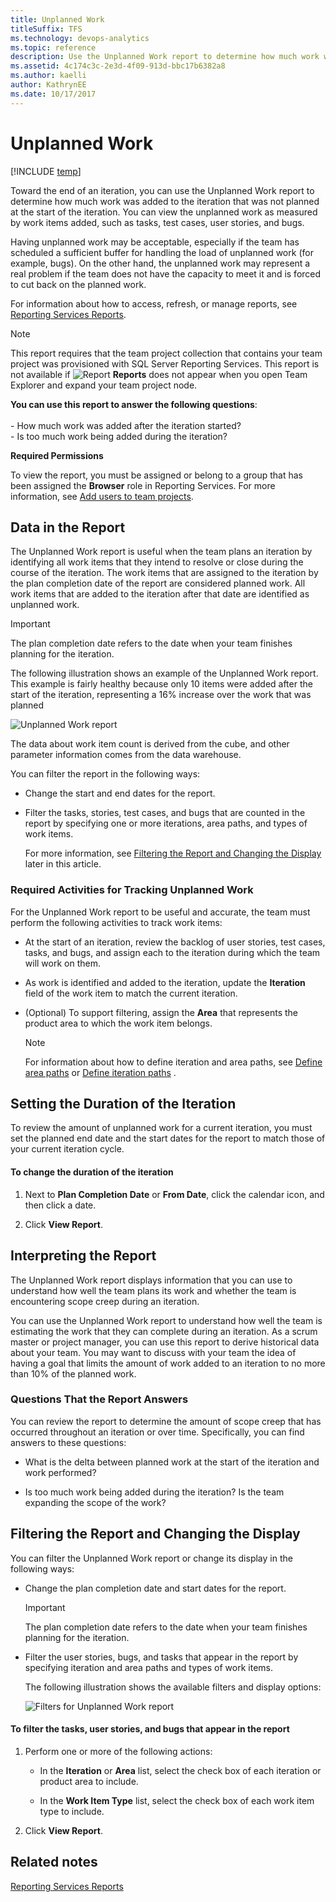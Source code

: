 ```yaml
---
title: Unplanned Work
titleSuffix: TFS
ms.technology: devops-analytics
ms.topic: reference
description: Use the Unplanned Work report to determine how much work was added to the iteration that was not planned at the start of the iteration.
ms.assetid: 4c174c3c-2e3d-4f09-913d-bbc17b6382a8
ms.author: kaelli
author: KathrynEE
ms.date: 10/17/2017
---
```


# Unplanned Work

[!INCLUDE [temp](../includes/tfs-report-platform-version.md)]

Toward the end of an iteration, you can use the Unplanned Work report to determine how much work was added to the iteration that was not planned at the start of the iteration. You can view the unplanned work as measured by work items added, such as tasks, test cases, user stories, and bugs.

Having unplanned work may be acceptable, especially if the team has scheduled a sufficient buffer for handling the load of unplanned work (for example, bugs). On the other hand, the unplanned work may represent a real problem if the team does not have the capacity to meet it and is forced to cut back on the planned work.

For information about how to access, refresh, or manage reports, see [Reporting Services Reports](reporting-services-reports.md).

> [!NOTE]
> This report requires that the team project collection that contains your team project was provisioned with SQL Server Reporting Services. This report is not available if ![Report](media/icon_reportte.png "Icon_reportTE") **Reports** does not appear when you open Team Explorer and expand your team project node.

**You can use this report to answer the following questions**:<br /><br /> - How much work was added after the iteration started?<br />- Is too much work being added during the iteration?

**Required Permissions**

To view the report, you must be assigned or belong to a group that has been assigned the **Browser** role in Reporting Services. For more information, see [Add users to team projects](../admin/grant-permissions-to-reports.md).

## <a name="Data"></a> Data in the Report

The Unplanned Work report is useful when the team plans an iteration by identifying all work items that they intend to resolve or close during the course of the iteration. The work items that are assigned to the iteration by the plan completion date of the report are considered planned work. All work items that are added to the iteration after that date are identified as unplanned work.

> [!IMPORTANT]
> The plan completion date refers to the date when your team finishes planning for the iteration.

The following illustration shows an example of the Unplanned Work report. This example is fairly healthy because only 10 items were added after the start of the iteration, representing a 16% increase over the work that was planned

![Unplanned Work report](media/procg_reportunplanned.png "ProcG_ReportUnplanned")

The data about work item count is derived from the cube, and other parameter information comes from the data warehouse.

You can filter the report in the following ways:

- Change the start and end dates for the report.

- Filter the tasks, stories, test cases, and bugs that are counted in the report by specifying one or more iterations, area paths, and types of work items.

  For more information, see [Filtering the Report and Changing the Display](#Changing) later in this article.

### Required Activities for Tracking Unplanned Work

For the Unplanned Work report to be useful and accurate, the team must perform the following activities to track work items:

- At the start of an iteration, review the backlog of user stories, test cases, tasks, and bugs, and assign each to the iteration during which the team will work on them.

- As work is identified and added to the iteration, update the **Iteration** field of the work item to match the current iteration.

- (Optional) To support filtering, assign the **Area** that represents the product area to which the work item belongs.

  > [!NOTE]
  > For information about how to define iteration and area paths, see [Define area paths](../../organizations/settings/set-area-paths.md) or [Define iteration paths](../../organizations/settings/set-iteration-paths-sprints.md) .

## <a name="Duration"></a> Setting the Duration of the Iteration

To review the amount of unplanned work for a current iteration, you must set the planned end date and the start dates for the report to match those of your current iteration cycle.

#### To change the duration of the iteration

1.  Next to **Plan Completion Date** or **From Date**, click the calendar icon, and then click a date.

2.  Click **View Report**.

## <a name="Interpreting"></a> Interpreting the Report

The Unplanned Work report displays information that you can use to understand how well the team plans its work and whether the team is encountering scope creep during an iteration.

You can use the Unplanned Work report to understand how well the team is estimating the work that they can complete during an iteration. As a scrum master or project manager, you can use this report to derive historical data about your team. You may want to discuss with your team the idea of having a goal that limits the amount of work added to an iteration to no more than 10% of the planned work.

### Questions That the Report Answers

You can review the report to determine the amount of scope creep that has occurred throughout an iteration or over time. Specifically, you can find answers to these questions:

- What is the delta between planned work at the start of the iteration and work performed?

- Is too much work being added during the iteration? Is the team expanding the scope of the work?

## <a name="Changing"></a> Filtering the Report and Changing the Display

You can filter the Unplanned Work report or change its display in the following ways:

- Change the plan completion date and start dates for the report.

  > [!IMPORTANT]
  > The plan completion date refers to the date when your team finishes planning for the iteration.

- Filter the user stories, bugs, and tasks that appear in the report by specifying iteration and area paths and types of work items.

  The following illustration shows the available filters and display options:

  ![Filters for Unplanned Work report](media/procg_unplannedwork.png "ProcG_UnplannedWork")

#### To filter the tasks, user stories, and bugs that appear in the report

1.  Perform one or more of the following actions:

    - In the **Iteration** or **Area** list, select the check box of each iteration or product area to include.

    - In the **Work Item Type** list, select the check box of each work item type to include.

2.  Click **View Report**.

## Related notes

[Reporting Services Reports](reporting-services-reports.md)
